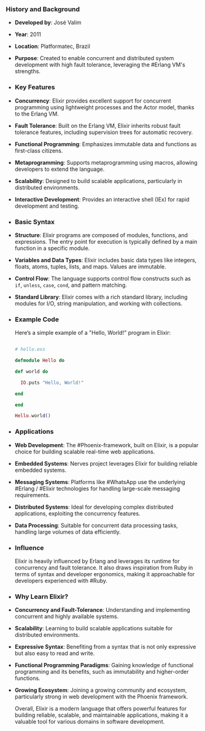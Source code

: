 ### **History and Background**
- **Developed by**: José Valim
- **Year**: 2011
- **Location**: Platformatec, Brazil
- **Purpose**: Created to enable concurrent and distributed system development with high fault tolerance, leveraging the #Erlang VM's strengths.
- ### **Key Features**
- **Concurrency**: Elixir provides excellent support for concurrent programming using lightweight processes and the Actor model, thanks to the Erlang VM.
- **Fault Tolerance**: Built on the Erlang VM, Elixir inherits robust fault tolerance features, including supervision trees for automatic recovery.
- **Functional Programming**: Emphasizes immutable data and functions as first-class citizens.
- **Metaprogramming**: Supports metaprogramming using macros, allowing developers to extend the language.
- **Scalability**: Designed to build scalable applications, particularly in distributed environments.
- **Interactive Development**: Provides an interactive shell (IEx) for rapid development and testing.
- ### **Basic Syntax**
- **Structure**: Elixir programs are composed of modules, functions, and expressions. The entry point for execution is typically defined by a main function in a specific module.
- **Variables and Data Types**: Elixir includes basic data types like integers, floats, atoms, tuples, lists, and maps. Values are immutable.
- **Control Flow**: The language supports control flow constructs such as `if`, `unless`, `case`, `cond`, and pattern matching.
- **Standard Library**: Elixir comes with a rich standard library, including modules for I/O, string manipulation, and working with collections.
- ### **Example Code**
  
  Here’s a simple example of a "Hello, World!" program in Elixir:
  
  ```elixir
  
  # hello.exs
  
  defmodule Hello do
  
  def world do
  
    IO.puts "Hello, World!"
  
  end
  
  end
  
  Hello.world()
  
  ```
- ### **Applications**
- **Web Development**: The #Phoenix-framework, built on Elixir, is a popular choice for building scalable real-time web applications.
- **Embedded Systems**: Nerves project leverages Elixir for building reliable embedded systems.
- **Messaging Systems**: Platforms like #WhatsApp use the underlying #Erlang / #Elixir technologies for handling large-scale messaging requirements.
- **Distributed Systems**: Ideal for developing complex distributed applications, exploiting the concurrency features.
- **Data Processing**: Suitable for concurrent data processing tasks, handling large volumes of data efficiently.
- ### **Influence**
  
  Elixir is heavily influenced by Erlang and leverages its runtime for concurrency and fault tolerance. It also draws inspiration from Ruby in terms of syntax and developer ergonomics, making it approachable for developers experienced with #Ruby.
- ### **Why Learn Elixir?**
- **Concurrency and Fault-Tolerance**: Understanding and implementing concurrent and highly available systems.
- **Scalability**: Learning to build scalable applications suitable for distributed environments.
- **Expressive Syntax**: Benefiting from a syntax that is not only expressive but also easy to read and write.
- **Functional Programming Paradigms**: Gaining knowledge of functional programming and its benefits, such as immutability and higher-order functions.
- **Growing Ecosystem**: Joining a growing community and ecosystem, particularly strong in web development with the Phoenix framework.
  
  Overall, Elixir is a modern language that offers powerful features for building reliable, scalable, and maintainable applications, making it a valuable tool for various domains in software development.
